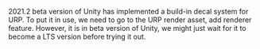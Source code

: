 2021.2 beta version of Unity has implemented a build-in decal system for URP. To put it in use, we need to go to the URP render asset, add renderer feature. However, it is in beta version of Unity, we might just wait for it to become a LTS version before trying it out.